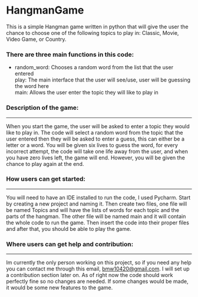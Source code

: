# HangmanGame
This is a simple Hangman game written in python that will give the user the chance to choose one of the following topics to play in: Classic, Movie, Video Game, or Country. 

### There are three main functions in this code:
- random_word: Chooses a random word from the list that the user entered                          
  play: The main interface that the user will see/use, user will be guessing the word here  
  main: Allows the user enter the topic they will like to play in
### Description of the game:
----
When you start the game, the user will be asked to enter a topic they would like to play in. The code will select a random word from the topic that the user entered then they will be asked to enter a guess, this can either be a letter or a word. You will be given six lives to guess the word, for every incorrect attempt, the code will take one life away from the user, and when you have zero lives left, the game will end. However, you will be given the chance to play again at the end. 

### How users can get started:
----
You will need to have an IDE installed to run the code, I used Pycharm. Start by creating a new project and naming it. Then create two files, one file will be named Topics and will have the lists of words for each topic and the parts of the hangman. The other file will be named main and it will contain the whole code to run the game. Then insert the code into their proper files and after that, you should be able to play the game.


### Where users can get help and contribution:
----
Im currently the only person working on this project, so if you need any help you can contact me through this email, bmw10420@gmail.com. I will set up a contribution section later on. As of right now the code should work perfectly fine so no changes are needed. If some changes would be made, it would be some new features to the game. 
